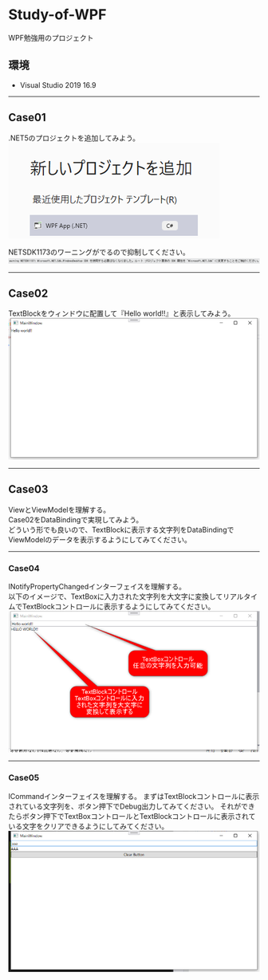 # Study-of-WPF
WPF勉強用のプロジェクト

## 環境
- Visual Studio 2019 16.9

---
## Case01
.NET5のプロジェクトを追加してみよう。  
![](./res/README/2020-11-14-10-20-59.png)  

NETSDK1173のワーニングがでるので抑制してください。  
![](./res/README/2020-11-14-10-24-12.png)

---
## Case02
TextBlockをウィンドウに配置して『Hello world!!』と表示してみよう。  
![](./res/README/2020-11-14-10-27-20.png)

---
## Case03
ViewとViewModelを理解する。  
Case02をDataBindingで実現してみよう。  
どういう形でも良いので、TextBlockに表示する文字列をDataBindingでViewModelのデータを表示するようにしてみてください。   

---
### Case04
INotifyPropertyChangedインターフェイスを理解する。  
以下のイメージで、TextBoxに入力された文字列を大文字に変換してリアルタイムでTextBlockコントロールに表示するようにしてみてください。  
![](./res/README/2020-11-14-11-28-53.png)

---
### Case05
ICommandインターフェイスを理解する。
まずはTextBlockコントロールに表示されている文字列を、ボタン押下でDebug出力してみてください。
それができたらボタン押下でTextBoxコントロールとTextBlockコントロールに表示されている文字をクリアできるようにしてみてください。
![](./res/README/2020-11-16-17-30-56.png)
